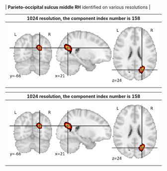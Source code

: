 


| **Parieto-occipital sulcus middle RH** identified on various resolutions |

| 1024 resolution, the component index number is 158|  
|:---:|  
| ![Component 1024](../1024/final/158.jpg "From component 1024: Parieto-occipital sulcus middle RH") |

| 1024 resolution, the component index number is 158|  
|:---:|  
| ![Component 1024](../1024/final/158.jpg "From component 1024: Parieto-occipital sulcus middle RH") |
